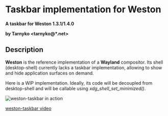 Taskbar implementation for Weston
================================

<strong>A taskbar for Weston 1.3.1/1.4.0

by Tarnyko <tarnyko@*.net></strong>


## Description

 <strong>Weston</strong> is the reference implementation of a <strong>Wayland</strong> compositor. Its shell (desktop-shell) currently lacks a taskbar implementation, allowing to show and hide application surfaces on demand.

 Here is a WIP implementation. Ideally, its code will be decoupled from desktop-shell and will be callable using <i>xdg_shell_set_minimized()</i>.

![weston-taskbar in action](http://www.tarnyko.net/repo/weston131-taskbar1.png)

[weston-taskbar video](http://www.youtube.com/watch?v=7Svrb3iGBAs) 
